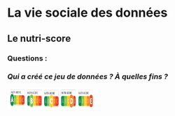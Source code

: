 # **La vie sociale des données**
## Le nutri-score
### **Questions** : 
### *Qui a créé ce jeu de données ? À quelles fins ?*
<img src="declinaison-logo-nutriscore.jpg" width="200" height="50">

